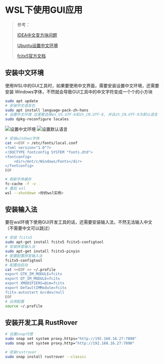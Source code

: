 # WSL下使用GUI应用
> 参考：
>
> [IDEA中文变方块问题](https://monkeywie.cn/2021/09/26/wsl2-gui-idea-config/#:~:text=%E5%AE%89%E8%A3%85%E5%A5%BD%20IDEA%20%E4%B9%8B%E5%90%8E%EF%BC%8C%E6%89%93%E5%BC%80%E5%8F%91%E7%8E%B0%E4%B8%AD%E6%96%87%E5%85%A8%E9%83%A8%E5%8F%98%E6%88%90%E4%BA%86%E6%96%B9%E5%9D%97%E4%B9%B1%E7%A0%81%EF%BC%8C%E4%B8%BA%E4%BA%86%E8%A7%A3%E5%86%B3%E8%BF%99%E4%B8%AA%E9%97%AE%E9%A2%98%E9%9C%80%E8%A6%81%E5%AE%89%E8%A3%85%E4%B8%AD%E6%96%87%E5%AD%97%E4%BD%93%E3%80%82%20%E5%88%9B%E5%BB%BA%20%2Fetc%2Ffonts%2Flocal.conf%20%E6%96%87%E4%BB%B6%EF%BC%8C%E5%86%85%E5%AE%B9%E5%A6%82%E4%B8%8B%EF%BC%9A%20%E7%94%B1%E4%BA%8E,wsl%20gui%20%E5%BA%95%E5%B1%82%E4%BE%9D%E6%97%A7%E6%98%AF%E5%9F%BA%E4%BA%8E%20RDP%20%E7%9A%84%E8%BF%9C%E7%A8%8B%E6%A1%8C%E9%9D%A2%E5%AE%9E%E7%8E%B0%EF%BC%8C%E5%AE%98%E6%96%B9%E6%9E%B6%E6%9E%84%E5%9B%BE%EF%BC%9A%20%E6%89%80%E4%BB%A5%E8%BE%93%E5%85%A5%E6%B3%95%E4%B8%8D%E8%83%BD%E4%BD%BF%E7%94%A8%20Windows%20%E5%AE%BF%E4%B8%BB%E6%9C%BA%E4%B8%8A%E7%9A%84%EF%BC%8C%E9%9C%80%E8%A6%81%E5%9C%A8%E8%99%9A%E6%8B%9F%E6%9C%BA%E9%87%8C%E5%AE%89%E8%A3%85%E8%BE%93%E5%85%A5%E6%B3%95%EF%BC%8C%E7%9B%AE%E5%89%8D%E6%9C%89%E4%B8%80%E4%B8%AA%E5%BE%88%E5%A4%A7%E7%9A%84%E9%97%AE%E9%A2%98%E5%B0%B1%E6%98%AF%EF%BC%8C%E8%BE%93%E5%85%A5%E6%B3%95%E7%9A%84%E5%80%99%E9%80%89%E6%A1%86%E4%B8%8D%E4%BC%9A%E8%B7%9F%E9%9A%8F%E5%85%89%E6%A0%87%EF%BC%8C%E5%85%B6%E5%AE%83%E7%9A%84%E6%9A%82%E6%97%B6%E6%B2%A1%E5%95%A5%E9%97%AE%E9%A2%98%EF%BC%8C%E5%8B%89%E5%BC%BA%E8%83%BD%E7%94%A8%E3%80%82)
>
> [Ubuntu设置中文环境](https://www.cnblogs.com/Thenext/p/17988588)
>
> [fcitx5官方文档](https://fcitx-im.org/wiki/Install_Fcitx_5/zh-cn)


## 安装中文环境
使用WSL中的GUI工具时，如果要使用中文界面，需要安装设置中文环境，还需要安装 Windows字体，不然就会导致GUI工具中的中文字符变成一个个的小方块
```bash
sudo apt update
# 安装中文语言包
sudo apt install language-pack-zh-hans
# 设置中文环境 这里要选择en_US.UTF-8和zh_CN.UTF-8, 并且zh_CN.UTF-8为默认语言
sudo dpkg-reconfigure locales
```
![设置中文环境](/devops/linux/wsl_set_language.png)
![设置默认语言](/devops/linux/wsl_set_default_language.png)
```bash
# 安装windows字体
cat <<EOF > /etc/fonts/local.conf
<?xml version="1.0"?>
<!DOCTYPE fontconfig SYSTEM "fonts.dtd">
<fontconfig>
    <dir>/mnt/c/Windows/Fonts</dir>
</fontconfig>
EOF

# 刷新字体缓存
fc-cache -f -v 
# 重启 wsl
wsl --shutdown <你的wsl实例>
```

## 安装输入法
要在wsl环境下使用GUI开发工具的话，还需要安装输入法，不然无法输入中文（不需要中文可以跳过）
```bash
# 安装 fcitx5
sudo apt-get install fcitx5 fcitx5-configtool
# 安装拼音输入法
sudo apt-get install fcitx5-pinyin
# 配置配置拼音输入法
fcitx5-configtool
# 配置自启动
cat <<EOF >> ~/.profile 
export GTK_IM_MODULE=fcitx
export QT_IM_MODULE=fcitx
export XMODIFIERS=@im=fcitx
export DefaultIMModule=fcitx
fcitx-autostart &>/dev/null
EOF
# 应用配置
source ~/.profile
```

## 安装开发工具 RustRover
```bash
# 设置snap代理
sudo snap set system proxy.https="http://192.168.16.27:7890"
sudo snap set system proxy.http="http://192.168.16.27:7890"

# 安装rustrover
sudo snap install rustrover --classic
```